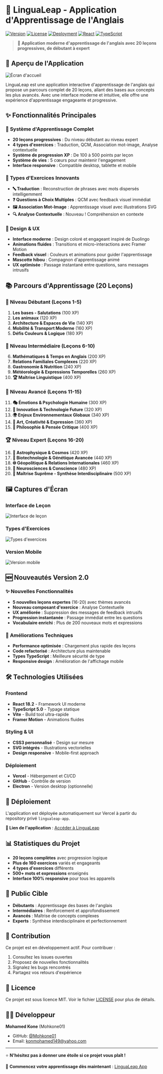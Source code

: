 # 🌟 LinguaLeap - Application d'Apprentissage de l'Anglais

[![Version](https://img.shields.io/badge/version-2.0.0-blue.svg)](https://github.com/Mohkone01/lingualeap-showcase)
[![License](https://img.shields.io/badge/license-MIT-green.svg)](LICENSE)
[![Deployment](https://img.shields.io/badge/deployment-Vercel-black.svg)](https://vercel.com)
[![React](https://img.shields.io/badge/React-18.2.0-61dafb.svg)](https://reactjs.org/)
[![TypeScript](https://img.shields.io/badge/TypeScript-5.0-blue.svg)](https://www.typescriptlang.org/)

> 🚀 **Application moderne d'apprentissage de l'anglais avec 20 leçons progressives, de débutant à expert**

## 📱 Aperçu de l'Application

![Écran d'accueil](screenshots/home-screen.png)

LinguaLeap est une application interactive d'apprentissage de l'anglais qui propose un parcours complet de 20 leçons, allant des bases aux concepts les plus avancés. Avec une interface moderne et intuitive, elle offre une expérience d'apprentissage engageante et progressive.

## ✨ Fonctionnalités Principales

### 🎯 **Système d'Apprentissage Complet**
- **20 leçons progressives** : Du niveau débutant au niveau expert
- **4 types d'exercices** : Traduction, QCM, Association mot-image, Analyse contextuelle
- **Système de progression XP** : De 100 à 500 points par leçon
- **Système de vies** : 5 cœurs pour maintenir l'engagement
- **Interface responsive** : Compatible desktop, tablette et mobile

### 🧠 **Types d'Exercices Innovants**
- **🔤 Traduction** : Reconstruction de phrases avec mots dispersés intelligemment
- **❓ Questions à Choix Multiples** : QCM avec feedback visuel immédiat
- **🖼️ Association Mot-Image** : Apprentissage visuel avec illustrations SVG
- **🔍 Analyse Contextuelle** : Nouveau ! Compréhension en contexte

### 🎨 **Design & UX**
- **Interface moderne** : Design coloré et engageant inspiré de Duolingo
- **Animations fluides** : Transitions et micro-interactions avec Framer Motion
- **Feedback visuel** : Couleurs et animations pour guider l'apprentissage
- **Mascotte hibou** : Compagnon d'apprentissage animé
- **UX optimisée** : Passage instantané entre questions, sans messages intrusifs

## 📚 Parcours d'Apprentissage (20 Leçons)

### 🌱 **Niveau Débutant (Leçons 1-5)**
1. **Les bases - Salutations** (100 XP)
2. **Les animaux** (120 XP)
3. **Architecture & Espaces de Vie** (140 XP)
4. **Mobilité & Transport Moderne** (160 XP)
5. **Défis Couleurs & Logique** (180 XP)

### 🌿 **Niveau Intermédiaire (Leçons 6-10)**
6. **Mathématiques & Temps en Anglais** (200 XP)
7. **Relations Familiales Complexes** (220 XP)
8. **Gastronomie & Nutrition** (240 XP)
9. **Météorologie & Expressions Temporelles** (260 XP)
10. **🏆 Maîtrise Linguistique** (400 XP)

### 🌳 **Niveau Avancé (Leçons 11-15)**
11. **🎭 Émotions & Psychologie Humaine** (300 XP)
12. **🚀 Innovation & Technologie Future** (320 XP)
13. **🌍 Enjeux Environnementaux Globaux** (340 XP)
14. **🎨 Art, Créativité & Expression** (360 XP)
15. **🧠 Philosophie & Pensée Critique** (400 XP)

### 🏆 **Niveau Expert (Leçons 16-20)**
16. **🌌 Astrophysique & Cosmos** (420 XP)
17. **🧬 Biotechnologie & Génétique Avancée** (440 XP)
18. **🌐 Géopolitique & Relations Internationales** (460 XP)
19. **🧠 Neurosciences & Conscience** (480 XP)
20. **🌟 Maîtrise Suprême - Synthèse Interdisciplinaire** (500 XP)

## 🖼️ Captures d'Écran

### Interface de Leçon
![Interface de leçon](screenshots/lesson-interface.png)

### Types d'Exercices
![Types d'exercices](screenshots/exercises-types.png)

### Version Mobile
![Version mobile](screenshots/mobile-responsive.png)

## 🆕 Nouveautés Version 2.0

### ✨ **Nouvelles Fonctionnalités**
- **5 nouvelles leçons expertes** (16-20) avec thèmes avancés
- **Nouveau composant d'exercice** : Analyse Contextuelle
- **UX améliorée** : Suppression des messages de feedback intrusifs
- **Progression instantanée** : Passage immédiat entre les questions
- **Vocabulaire enrichi** : Plus de 200 nouveaux mots et expressions

### 🔧 **Améliorations Techniques**
- **Performance optimisée** : Chargement plus rapide des leçons
- **Code refactorisé** : Architecture plus maintenable
- **Types TypeScript** : Meilleure sécurité de type
- **Responsive design** : Amélioration de l'affichage mobile

## 🛠️ Technologies Utilisées

### **Frontend**
- **React 18.2** - Framework UI moderne
- **TypeScript 5.0** - Typage statique
- **Vite** - Build tool ultra-rapide
- **Framer Motion** - Animations fluides

### **Styling & UI**
- **CSS3 personnalisé** - Design sur mesure
- **SVG intégrés** - Illustrations vectorielles
- **Design responsive** - Mobile-first approach

### **Déploiement**
- **Vercel** - Hébergement et CI/CD
- **GitHub** - Contrôle de version
- **Electron** - Version desktop (optionnelle)

## 🚀 Déploiement

L'application est déployée automatiquement sur Vercel à partir du repository privé `lingualeap-app`.

**🔗 Lien de l'application** : [Accéder à LinguaLeap](https://lingualeap-app.vercel.app)

## 📊 Statistiques du Projet

- **20 leçons complètes** avec progression logique
- **Plus de 160 exercices** variés et engageants
- **4 types d'exercices** différents
- **500+ mots et expressions** enseignés
- **Interface 100% responsive** pour tous les appareils

## 🎯 Public Cible

- **Débutants** : Apprentissage des bases de l'anglais
- **Intermédiaires** : Renforcement et approfondissement
- **Avancés** : Maîtrise de concepts complexes
- **Experts** : Synthèse interdisciplinaire et perfectionnement

## 🤝 Contribution

Ce projet est en développement actif. Pour contribuer :

1. Consultez les issues ouvertes
2. Proposez de nouvelles fonctionnalités
3. Signalez les bugs rencontrés
4. Partagez vos retours d'expérience

## 📄 Licence

Ce projet est sous licence MIT. Voir le fichier [LICENSE](LICENSE) pour plus de détails.

## 👨‍💻 Développeur

**Mohamed Kone** (Mohkone01)
- GitHub: [@Mohkone01](https://github.com/Mohkone01)
- Email: konmohamed149@yahoo.com

---

⭐ **N'hésitez pas à donner une étoile si ce projet vous plaît !**

🚀 **Commencez votre apprentissage dès maintenant** : [LinguaLeap App](https://lingualeap-app.vercel.app)
